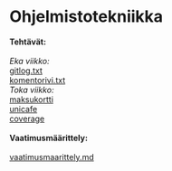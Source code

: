 # Ohjelmistotekniikka
**Tehtävät:**
<br>
<br>
_Eka viikko:_
<br>
[gitlog.txt](https://github.com/DeatNu/ot-harjoitustyo/blob/master/laskarit/viikko1/gitlog.txt)
<br>
[komentorivi.txt](https://github.com/DeatNu/ot-harjoitustyo/blob/master/laskarit/viikko1/komentorivi.txt)
<br>
_Toka viikko:_
<br>
[maksukortti](https://github.com/DeatNu/ot-harjoitustyo/tree/master/laskarit/viikko2/maksukortti)
<br>
[unicafe](https://github.com/DeatNu/ot-harjoitustyo/tree/master/laskarit/viikko2/unicafe)
<br>
[coverage](https://github.com/DeatNu/ot-harjoitustyo/blob/master/laskarit/viikko2/coverage.png)
<br>
<br>
**Vaatimusmäärittely:**
<br>
<br>
[vaatimusmaarittely.md](https://github.com/DeatNu/ot-harjoitustyo/blob/master/dokumentaatio/vaatimusmaarittely.md)
